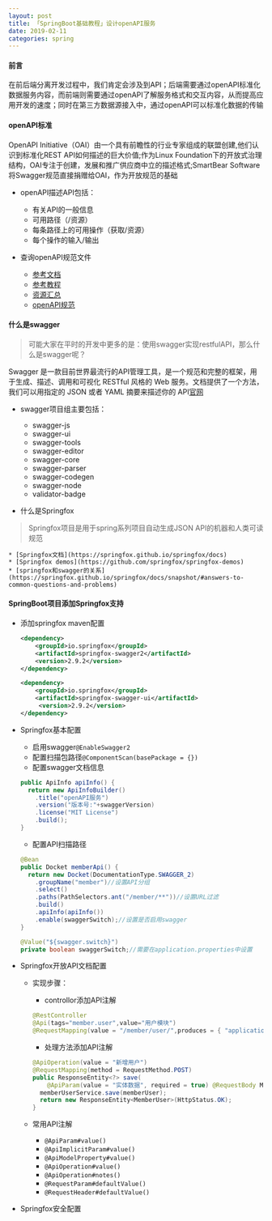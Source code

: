 ```yaml
---
layout: post
title: 「SpringBoot基础教程」设计openAPI服务
date: 2019-02-11
categories: spring
---
```


#### 前言

在前后端分离开发过程中，我们肯定会涉及到API；后端需要通过openAPI标准化数据服务内容，而前端则需要通过openAPI了解服务格式和交互内容，从而提高应用开发的速度；同时在第三方数据源接入中，通过openAPI可以标准化数据的传输

#### openAPI标准

OpenAPI Initiative（OAI）由一个具有前瞻性的行业专家组成的联盟创建,他们认识到标准化REST API如何描述的巨大价值;作为Linux Foundation下的开放式治理结构，OAI专注于创建，发展和推广供应商中立的描述格式;SmartBear Software将Swagger规范直接捐赠给OAI，作为开放规范的基础


* openAPI描述API包括：

    * 有关API的一般信息
    * 可用路径（/资源）
    * 每条路径上的可用操作（获取/资源）
    * 每个操作的输入/输出


* 查询openAPI规范文件
    
    * [参考文档](https://github.com/OAI/OpenAPI-Specification/blob/master/versions/2.0.md)
    * [参考教程](http://apihandyman.io)
    * [资源汇总](https://github.com/DragorWW/awesome-swagger)
    * [openAPI规范](https://github.com/OAI/OpenAPI-Specification)

#### 什么是swagger

>可能大家在平时的开发中更多的是：使用swagger实现restfulAPI，那么什么是swagger呢？

Swagger 是一款目前世界最流行的API管理工具，是一个规范和完整的框架，用于生成、描述、调用和可视化 RESTful 风格的 Web 服务。文档提供了一个方法，我们可以用指定的 JSON 或者 YAML 摘要来描述你的 API[官网](https://swagger.io)


* swagger项目组主要包括：

    * swagger-js
    * swagger-ui
    * swagger-tools
    * swagger-editor
    * swagger-core
    * swagger-parser
    * swagger-codegen
    * swagger-node
    * validator-badge

* 什么是Springfox
>Springfox项目是用于spring系列项目自动生成JSON API的机器和人类可读规范  

    * [Springfox文档](https://springfox.github.io/springfox/docs)
    * [Springfox demos](https://github.com/springfox/springfox-demos)
    * [springfox和swagger的关系](https://springfox.github.io/springfox/docs/snapshot/#answers-to-common-questions-and-problems)


#### SpringBoot项目添加Springfox支持

* 添加springfox maven配置

  ```xml
  <dependency>
      <groupId>io.springfox</groupId>
      <artifactId>springfox-swagger2</artifactId>
      <version>2.9.2</version>
  </dependency>
  ```

  ```xml
  <dependency>
	  <groupId>io.springfox</groupId>
	  <artifactId>springfox-swagger-ui</artifactId>
	   <version>2.9.2</version>
  </dependency>
  ```

* Springfox基本配置

    * 启用swagger`@EnableSwagger2`
    * 配置扫描包路径`@ComponentScan(basePackage = {})`
    * 配置swagger文档信息
    ```java
    public ApiInfo apiInfo() {
      return new ApiInfoBuilder()
        .title("openAPI服务")
        .version("版本号:"+swaggerVersion)
        .license("MIT License")
        .build();
    }
    ```
    * 配置API扫描路径
    ```java
    @Bean
    public Docket memberApi() {
      return new Docket(DocumentationType.SWAGGER_2)
        .groupName("member")//设置API分组
        .select()
        .paths(PathSelectors.ant("/member/**"))//设置URL过滤
        .build()
        .apiInfo(apiInfo())
        .enable(swaggerSwitch);//设置是否启用swagger
    }
    ```
    ```java
    @Value("${swagger.switch}")
    private boolean swaggerSwitch;//需要在application.properties中设置
    ```

* Springfox开放API文档配置

    * 实现步骤：

        * controllor添加API注解
        ```java
        @RestController
        @Api(tags="member.user",value="用户模块")
        @RequestMapping(value = "/member/user/",produces = { "application/json" })
        ```
        * 处理方法添加API注解
        ```java
        @ApiOperation(value = "新增用户")
        @RequestMapping(method = RequestMethod.POST)
        public ResponseEntity<?> save(
            @ApiParam(value = "实体数据", required = true) @RequestBody MemberUser memberUser) {
          memberUserService.save(memberUser);
          return new ResponseEntity<MemberUser>(HttpStatus.OK);
        }
        ```

    * 常用API注解

        * `@ApiParam#value()`
        * `@ApiImplicitParam#value()`
        * `@ApiModelProperty#value()`
        * `@ApiOperation#value()`
        * `@ApiOperation#notes()`
        * `@RequestParam#defaultValue()`
        * `@RequestHeader#defaultValue()`


* Springfox安全配置




















